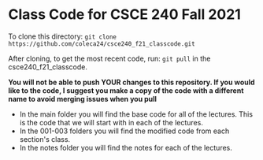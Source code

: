 # Class Code for CSCE 240 Fall 2021 

To clone this directory: 
`git clone https://github.com/coleca24/csce240_f21_classcode.git`

After cloning, to get the most recent code, run: 
`git pull`
in the csce240_f21_classcode.

**You will not be able to push YOUR changes to this repository. If you would like to the code, I suggest you make a copy of the code with a different name to avoid merging issues when you pull**

- In the main folder you will find the base code for all of the lectures. This is the code that we will start with in each of the lectures. 
- In the 001-003 folders you will find the modified code from each section's class. 
- In the notes folder you will find the notes for each of the lectures. 
